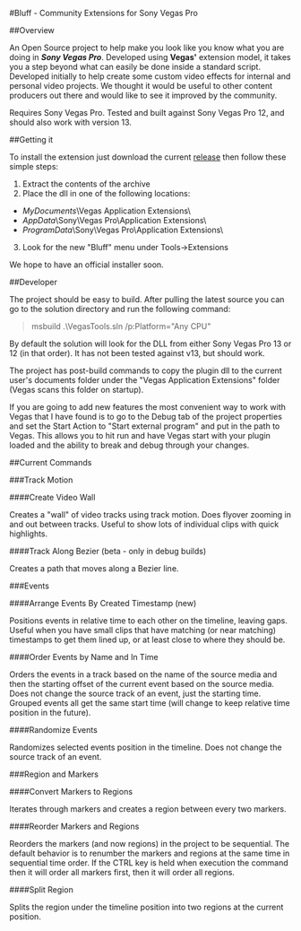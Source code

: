 #Bluff - Community Extensions for Sony Vegas Pro

##Overview

An Open Source project to help make you look like you know what you are doing in ***Sony Vegas Pro***. Developed using **Vegas'** extension model, it takes you a step beyond what can easily be done inside a standard script. Developed initially to help create some custom video effects for internal and personal video projects. We thought it would be useful to other content producers out there and would like to see it improved by the community.

Requires Sony Vegas Pro. Tested and built against Sony Vegas Pro 12, and should also work with version 13.

##Getting it

To install the extension just download the current [release](https://github.com/AlienArc/VegasBluff/releases/latest "latest release") then follow these simple steps:

1. Extract the contents of the archive
2. Place the dll in one of the following locations:
 * *MyDocuments*\Vegas Application Extensions\  
 * *AppData*\Sony\Vegas Pro\Application Extensions\ 
 * *ProgramData*\Sony\Vegas Pro\Application Extensions\ 
3. Look for the new "Bluff" menu under Tools->Extensions

We hope to have an official installer soon.

##Developer

The project should be easy to build. After pulling the latest source you can go to the solution directory and run the following command:

> msbuild .\VegasTools.sln /p:Platform="Any CPU"

By default the solution will look for the DLL from either Sony Vegas Pro 13 or 12 (in that order). It has not been tested against v13, but should work.

The project has post-build commands to copy the plugin dll to the current user's documents folder under the "Vegas Application Extensions" folder (Vegas scans this folder on startup).

If you are going to add new features the most convenient way to work with Vegas that I have found is to go to the Debug tab of the project properties and set the Start Action to "Start external program" and put in the path to Vegas. This allows you to hit run and have Vegas start with your plugin loaded and the ability to break and debug through your changes.

##Current Commands

###Track Motion

####Create Video Wall

Creates a "wall" of video tracks using track motion. Does flyover zooming in and out between tracks. Useful to show lots of individual clips with quick highlights.

####Track Along Bezier (beta - only in debug builds)

Creates a path that moves along a Bezier line.

###Events

####Arrange Events By Created Timestamp (new)

Positions events in relative time to each other on the timeline, leaving gaps. Useful when you have small clips that have matching (or near matching) timestamps to get them lined up, or at least close to where they should be.

####Order Events by Name and In Time

Orders the events in a track based on the name of the source media and then the starting offset of the current event based on the source media. Does not change the source track of an event, just the starting time. Grouped events all get the same start time (will change to keep relative time position in the future).

####Randomize Events

Randomizes selected events position in the timeline. Does not change the source track of an event.

###Region and Markers

####Convert Markers to Regions

Iterates through markers and creates a region between every two markers.

####Reorder Markers and Regions

Reorders the markers (and now regions) in the project to be sequential. The default behavior is to renumber the markers and regions at the same time in sequential time order. If the CTRL key is held when execution the command then it will order all markers first, then it will order all regions.

####Split Region

Splits the region under the timeline position into two regions at the current position.

